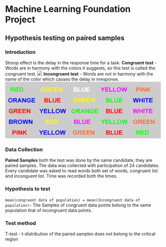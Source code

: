 # Machine Learning Foundation Project
## Hypothesis testing on paired samples

### Introduction

Stroop effect is the delay in the response time for a task.
**Congruent test** - Words are in harmony with the colors it suggests, so this test is called the congruent test.
<img src="resources/stroop1">
**Incongruent test** - Words are not in harmony with the name of the color which causes the delay in nresponse.
<img src="resources/stroop.gif">



### Data Collection
**Paired Samples**  both the test was done by the same candidate, they are paired samples.
The data was collected with participation of 24 candidates. Every candidate was asked to read words both set of words, congruent list and inconguent list. Time was recorded both the times.

### Hypothesis to test

`mean(congruent data of population) = mean(Incongruent data of population)`- The Samples of congruent data points belong to the same population that of incongruent data points.

### Test method
T-test - t-distribution of the paired samples does not belong to the critical region 


